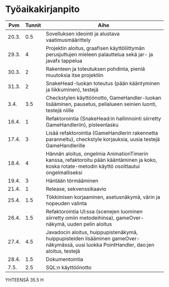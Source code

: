 # Työaikakirjanpito

Pvm | Tunnit | Aihe
------|------|------------------------------------------------
20.3. | 0.5 | Sovelluksen ideointi ja alustava vaatimusmäärittely
29.3. | 4   | Projektin aloitus, graafisen käyttöliittymän perusjuttujen mieleen palauttelua sekä jar- ja javafx tappelua
30.3. | 2   | Rakenteen ja toteutuksen pohdinta, pieniä muutoksia itse projektiin
31.3. | 2   | SnakeHead-luokan toteutus (pään kääntyminen ja liikkuminen), testejä
3.4.  | 3.5 | Checkstylen käyttöönotto, GameHandler-luokan lisääminen, pausetus, pelialueen seinien luonti, testejä niille
16.4. | 1   | Refaktorointia (SnakeHead:in hallinnointi siirretty GameHandleriin), pisteenlasku
17.4. | 3   | Lisää refaktorointia (GameHandlerin rakennetta paranneltu), checkstyle korjauksia, uusia testejä GameHandlerille
18.4. | 4   | Hännän aloitus, ongelmia AnimationTimerin kanssa, refaktoroitu pään kääntäminen ja koko, koska rotate-metodin käyttö osoittautui ongelmalliseksi
19.4. | 3   | Häntään törmääminen
21.4. | 1   | Release, sekvenssikaavio
25.4. | 1.5 | Tökkimisen korjaaminen, asetusnäkymä, värin ja nopeuden valinta
26.4. | 1.5 | Refaktorointia UI:ssa (scenejen luominen siirretty omiin metodeihinsa), gameOver-näkymä, uuden pelin aloitus
27.4. | 4.5 | Javadocin aloitus, huippupistenäkymä, huippupisteiden lisääminen gameOver-näkymässä, uusi luokka PointHandler, dao:jen aloitus, testejä
28.4. | 1.5 | Dokumentointia
7.5.  | 2.5 | SQL:n käyttöönotto

YHTEENSÄ 35.5 H
